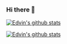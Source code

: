 ### Hi there 👋

 [![Edvin's github stats](https://github-readme-stats.vercel.app/api?username=edvinmegantara9&count_private=true&show_icons=true&theme=tokyonight&layout=compact)](https://github-readme-stats.vercel.app/api?username=edvinmegantara9&count_private=true&show_icons=true&theme=tokyonight&layout=compact)
<!--  [![Edvin's wakatime stats](https://github-readme-stats.vercel.app/api/wakatime?username=edvinmegantara9&theme=tokyonight)](https://github-readme-stats.vercel.app/api/wakatime?username=edvinmegantara9&theme=tokyonights) -->
 [![Edvin's github stats](https://github-readme-stats.vercel.app/api/top-langs/?username=edvinmegantara9&count_private=true&theme=tokyonight&layout=compact)](https://github-readme-stats.vercel.app/api/top-langs/?username=edvinmegantara9&count_private=true&theme=tokyonight&layout=compact) 

 <!-- 
**edvinmegantara9/edvinmegantara9** is a ✨ _special_ ✨ repository because its `README.md` (this file) appears on your GitHub profile.

Here are some ideas to get you started: 

- 🔭 I’m currently working on ...
- 🌱 I’m currently learning ..
- 👯 I’m looking to collaborate on ...
- 🤔 I’m looking for help with ...
- 💬 Ask me about ...
- 📫 How to reach me: ...
- 😄 Pronouns: ...
- ⚡ Fun fact: ...
--!>
